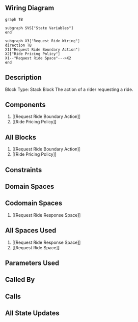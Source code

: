 ## Wiring Diagram

```mermaid
graph TB

subgraph SVS["State Variables"]
end

subgraph X3["Request Ride Wiring"]
direction TB
X1["Request Ride Boundary Action"]
X2["Ride Pricing Policy"]
X1--"Request Ride Space"--->X2
end
```

## Description

Block Type: Stack Block
The action of a rider requesting a ride.
## Components
1. [[Request Ride Boundary Action]]
2. [[Ride Pricing Policy]]

## All Blocks
1. [[Request Ride Boundary Action]]
2. [[Ride Pricing Policy]]

## Constraints

## Domain Spaces

## Codomain Spaces
1. [[Request Ride Response Space]]

## All Spaces Used
1. [[Request Ride Response Space]]
2. [[Request Ride Space]]

## Parameters Used

## Called By

## Calls

## All State Updates

